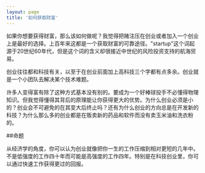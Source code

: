 ```yaml
---
layout:	page
title: '如何获取财富' 
---
```


如果你想要获得财富，那么该如何做呢？我觉得把赌注压在创业或者加入一个创业上是最好的选择。上百年来这都是一个获取财富的可靠途径。"startup"这个词起源于20世纪60年代，但是这个词的含义却很接近中世纪的风险投资支持的航海贸易。

创业往往都和科技有关，以至于在创业前面加上高科技三个字都有点多余。创业就是一个小团队去解决某个技术难题。

许多人变得富有除了这种方式基本没有别的。要成为一个好棒球投手不必懂得物理知识。但我觉得懂得其背后的原理能让你获得更大的优势。为什么创业必须是小的？创业会不可避免的在其变大后终止吗？还有为什么创业的方向总是在开发新的科技？为什么那么多的创业都是在贩卖新的药品和软件而没有卖玉米油和洗衣粉的。

##命题

从经济学的角度，你可以认为创业就像把你一生的工作压缩到相对更短的几年中。不是低强度的工作四十年而可能是高强度的工作四年。特别是在科技创业里，你可以通过快速工作获得更过的回报。

